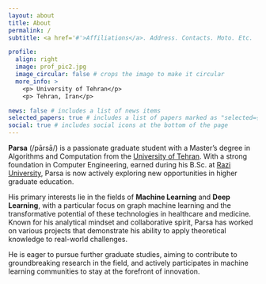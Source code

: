 ```yaml
---
layout: about
title: About
permalink: /
subtitle: <a href='#'>Affiliations</a>. Address. Contacts. Moto. Etc.

profile:
  align: right
  image: prof_pic2.jpg
  image_circular: false # crops the image to make it circular
  more_info: >
    <p> University of Tehran</p>
    <p> Tehran, Iran</p>

news: false # includes a list of news items
selected_papers: true # includes a list of papers marked as "selected={true}"
social: true # includes social icons at the bottom of the page
---
```


**Parsa** (/pārsā/) is a passionate graduate student with a Master’s degree in Algorithms and Computation from the [University of Tehran](https://ut.ac.ir/en). With a strong foundation in Computer Engineering, earned during his B.Sc. at [Razi University](https://en.razi.ac.ir/), Parsa is now actively exploring new opportunities in higher graduate education. 

His primary interests lie in the fields of **Machine Learning** and **Deep Learning**, with a particular focus on graph machine learning and the transformative potential of these technologies in healthcare and medicine. Known for his analytical mindset and collaborative spirit, Parsa has worked on various projects that demonstrate his ability to apply theoretical knowledge to real-world challenges. 

He is eager to pursue further graduate studies, aiming to contribute to groundbreaking research in the field, and actively participates in machine learning communities to stay at the forefront of innovation.

